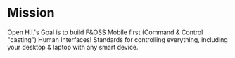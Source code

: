 # Mission
Open H.I.'s Goal is to build F&amp;OSS Mobile first (Command &amp; Control "casting") Human Interfaces! Standards for controlling everything, including your desktop &amp; laptop with any smart device.

